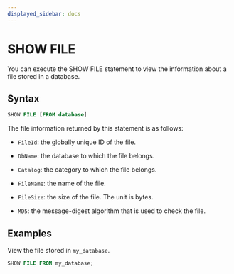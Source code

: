 ```yaml
---
displayed_sidebar: docs
---
```


# SHOW FILE

You can execute the SHOW FILE statement to view the information about a file stored in a database.

## Syntax

```SQL
SHOW FILE [FROM database]
```

The file information returned by this statement is as follows:

- `FileId`: the globally unique ID of the file.

- `DbName`: the database to which the file belongs.

- `Catalog`: the category to which the file belongs.

- `FileName`: the name of the file.

- `FileSize`: the size of the file. The unit is bytes.

- `MD5`: the message-digest algorithm that is used to check the file.

## Examples

View the file stored in `my_database`.

```SQL
SHOW FILE FROM my_database;
```
